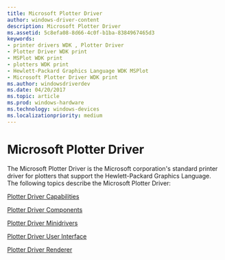 ```yaml
---
title: Microsoft Plotter Driver
author: windows-driver-content
description: Microsoft Plotter Driver
ms.assetid: 5c8efa08-8d66-4c0f-b1ba-8384967465d3
keywords:
- printer drivers WDK , Plotter Driver
- Plotter Driver WDK print
- MSPlot WDK print
- plotters WDK print
- Hewlett-Packard Graphics Language WDK MSPlot
- Microsoft Plotter Driver WDK print
ms.author: windowsdriverdev
ms.date: 04/20/2017
ms.topic: article
ms.prod: windows-hardware
ms.technology: windows-devices
ms.localizationpriority: medium
---
```


# Microsoft Plotter Driver





The Microsoft Plotter Driver is the Microsoft corporation's standard printer driver for plotters that support the Hewlett-Packard Graphics Language. The following topics describe the Microsoft Plotter Driver:

[Plotter Driver Capabilities](plotter-driver-capabilities.md)

[Plotter Driver Components](plotter-driver-components.md)

[Plotter Driver Minidrivers](plotter-driver-minidrivers.md)

[Plotter Driver User Interface](plotter-driver-user-interface.md)

[Plotter Driver Renderer](plotter-driver-renderer.md)

 

 




